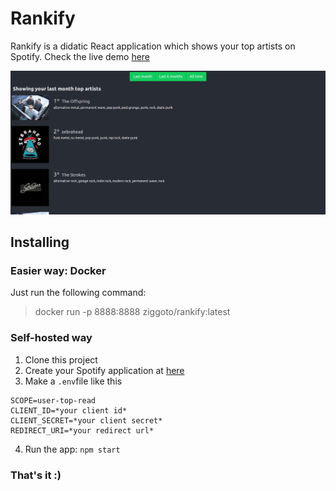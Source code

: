 # Rankify
Rankify is a didatic React application which shows your top artists on Spotify. Check the live demo [here](http://nautilus.fabiotheophilo.com)

![demo](demo.png)

## Installing

###  Easier way: Docker

Just run the following command:
> docker run -p 8888:8888 ziggoto/rankify:latest

### Self-hosted way

 1. Clone this project
 2. Create your Spotify application at [here](https://developer.spotify.com/dashboard/applications)
 3. Make a `.env`file like this
```
SCOPE=user-top-read
CLIENT_ID=*your client id*
CLIENT_SECRET=*your client secret*
REDIRECT_URI=*your redirect url*
```
 4. Run the app: `npm start`

### That's it :)
